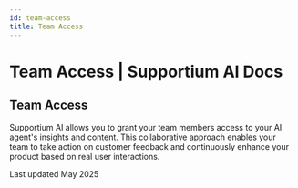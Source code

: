 ```yaml
---
id: team-access
title: Team Access
---
```


# Team Access | Supportium AI Docs

## Team Access

Supportium AI allows you to grant your team members access to your AI agent's insights and content. This collaborative approach enables your team to take action on customer feedback and continuously enhance your product based on real user interactions.

Last updated May 2025
